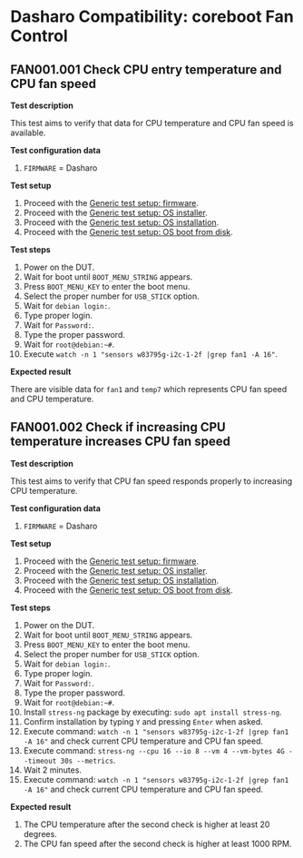 # Dasharo Compatibility: coreboot Fan Control

## FAN001.001 Check CPU entry temperature and CPU fan speed

**Test description**

This test aims to verify that data for CPU temperature and CPU fan speed is
available.

**Test configuration data**

1. `FIRMWARE` = Dasharo

**Test setup**

1. Proceed with the
    [Generic test setup: firmware](../../generic-test-setup/#firmware).
1. Proceed with the
    [Generic test setup: OS installer](../../generic-test-setup/#os-installer).
1. Proceed with the
    [Generic test setup: OS installation](../../generic-test-setup/#os-installation).
1. Proceed with the
    [Generic test setup: OS boot from disk](../../generic-test-setup/#os-boot-from-disk).

**Test steps**

1. Power on the DUT.
1. Wait for boot until `BOOT_MENU_STRING` appears.
1. Press `BOOT_MENU_KEY` to enter the boot menu.
1. Select the proper number for `USB_STICK` option.
1. Wait for `debian login:`.
1. Type proper login.
1. Wait for `Password:`.
1. Type the proper password.
1. Wait for `root@debian:~#`.
1. Execute `watch -n 1 "sensors w83795g-i2c-1-2f |grep fan1 -A 16"`.

**Expected result**

There are visible data for `fan1` and `temp7` which represents CPU fan speed and
CPU temperature.

## FAN001.002 Check if increasing CPU temperature increases CPU fan speed

**Test description**

This test aims to verify that CPU fan speed responds properly to increasing CPU
temperature.

**Test configuration data**

1. `FIRMWARE` = Dasharo

**Test setup**

1. Proceed with the
    [Generic test setup: firmware](../../generic-test-setup/#firmware).
1. Proceed with the
    [Generic test setup: OS installer](../../generic-test-setup/#os-installer).
1. Proceed with the
    [Generic test setup: OS installation](../../generic-test-setup/#os-installation).
1. Proceed with the
    [Generic test setup: OS boot from disk](../../generic-test-setup/#os-boot-from-disk).

**Test steps**

1. Power on the DUT.
1. Wait for boot until `BOOT_MENU_STRING` appears.
1. Press `BOOT_MENU_KEY` to enter the boot menu.
1. Select the proper number for `USB_STICK` option.
1. Wait for `debian login:`.
1. Type proper login.
1. Wait for `Password:`.
1. Type the proper password.
1. Wait for `root@debian:~#`.
1. Install `stress-ng` package by executing: `sudo apt install stress-ng`.
1. Confirm installation by typing `Y` and pressing `Enter` when asked.
1. Execute command: `watch -n 1 "sensors w83795g-i2c-1-2f |grep fan1 -A 16"`
    and check current CPU temperature and CPU fan speed.
1. Execute command:
    `stress-ng --cpu 16 --io 8 --vm 4 --vm-bytes 4G --timeout 30s --metrics`.
1. Wait 2 minutes.
1. Execute command: `watch -n 1 "sensors w83795g-i2c-1-2f |grep fan1 -A 16"`
    and check current CPU temperature and CPU fan speed.

**Expected result**

1. The CPU temperature after the second check is higher at least 20 degrees.
1. The CPU fan speed after the second check is higher at least 1000 RPM.
